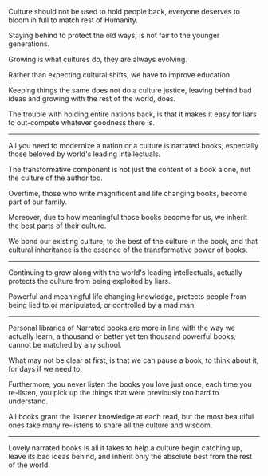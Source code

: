 Culture should not be used to hold people back,
everyone deserves to bloom in full to match rest of Humanity.

Staying behind to protect the old ways,
is not fair to the younger generations.

Growing is what cultures do,
they are always evolving.

Rather than expecting cultural shifts,
we have to improve education.

Keeping things the same does not do a culture justice,
leaving behind bad ideas and growing with the rest of the world, does.

The trouble with holding entire nations back,
is that it makes it easy for liars to out-compete whatever goodness there is.

---

All you need to modernize a nation or a culture is narrated books,
especially those beloved by world's leading intellectuals.

The transformative component is not just the content of a book alone,
nut the culture of the author too.

Overtime, those who write magnificent and life changing books,
become part of our family.

Moreover, due to how meaningful those books become for us,
we inherit the best parts of their culture.

We bond our existing culture, to the best of the culture in the book,
and that cultural inheritance is the essence of the transformative power of books.

---

Continuing to grow along with the world's leading intellectuals,
actually protects the culture from being exploited by liars.

Powerful and meaningful life changing knowledge,
protects people from being lied to or manipulated, or controlled by a mad man.

---

Personal libraries of Narrated books are more in line with the way we actually learn,
a thousand or better yet ten thousand powerful books, cannot be matched by any school.

What may not be clear at first, is that we can pause a book, to think about it,
for days if we need to.

Furthermore, you never listen the books you love just once,
each time you re-listen, you pick up the things that were previously too hard to understand.

All books grant the listener knowledge at each read,
but the most beautiful ones take many re-listens to share all the culture and wisdom.

---

Lovely narrated books is all it takes to help a culture begin catching up,
leave its bad ideas behind, and inherit only the absolute best from the rest of the world.
